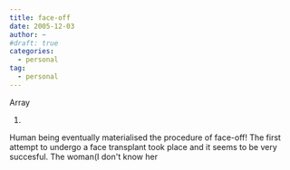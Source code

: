 ```yaml
---
title: face-off
date: 2005-12-03
author: ~
#draft: true
categories:
  - personal
tag:
  - personal
---
```




Array

1. 
Human being eventually materialised the procedure of face-off!
The first attempt to undergo a face transplant took place and it seems to be very succesful.
The woman(I don't know her 




